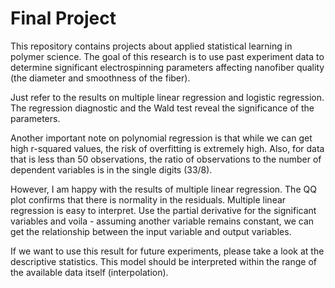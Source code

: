 # Final Project

This repository contains projects about applied statistical learning in polymer science. The goal of this research is to use past experiment data to determine significant electrospinning parameters affecting nanofiber quality (the diameter and smoothness of the fiber).

Just refer to the results on multiple linear regression and logistic regression. The regression diagnostic and the Wald test reveal the significance of the parameters.

Another important note on polynomial regression is that while we can get high r-squared values, the risk of overfitting is extremely high. Also, for data that is less than 50 observations, the ratio of observations to the number of dependent variables is in the single digits (33/8).

However, I am happy with the results of multiple linear regression. The QQ plot confirms that there is normality in the residuals. Multiple linear regression is easy to interpret. Use the partial derivative for the significant variables and voila - assuming another variable remains constant, we can get the relationship between the input variable and output variables.

If we want to use this result for future experiments, please take a look at the descriptive statistics. This model should be interpreted within the range of the available data itself (interpolation).
